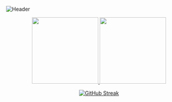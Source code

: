![Header](https://capsule-render.vercel.app/api?type=waving&height=300&color=gradient&text=Victor%20de%20Melo%20Roston&section=header&textBg=false&fontAlign=50&fontAlignY=50&desc=Computer%20Engineering)

<p align="center">
  <a href="https://github.com/seu-usuario">
    <img height="180em" src="https://github-readme-stats.vercel.app/api?username=VRoston&show_icons=true&theme=dracula&include_all_commits=true&count_private=true"/>
    <img height="180em" src="https://github-readme-stats.vercel.app/api/top-langs/?username=VRoston&layout=compact&langs_count=7&theme=dracula"/>
  </a>
</p>
<p align="center">
  <a href="https://git.io/streak-stats">
    <img src="https://streak-stats.demolab.com/?user=VRoston&theme=dracula&date_format=j%20M%5B%20Y%5D" alt="GitHub Streak" />
  </a>
</p>
